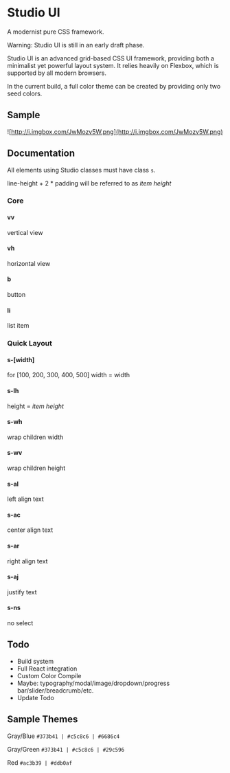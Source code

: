 # Studio UI

A modernist pure CSS framework.

Warning: Studio UI is still in an early draft phase.

Studio UI is an advanced grid-based CSS UI framework, providing both a minimalist yet powerful layout system. It relies heavily on Flexbox, which is supported by all modern browsers.

In the current build, a full color theme can be created by providing only two seed colors.

## Sample

![http://i.imgbox.com/JwMozv5W.png](http://i.imgbox.com/JwMozv5W.png)

## Documentation

All elements using Studio classes must have class `s`.

line-height + 2 * padding will be referred to as *item height*

### Core

#### vv
vertical view

#### vh
horizontal view

#### b
button

#### li
list item

### Quick Layout

#### s-[width]
for [100, 200, 300, 400, 500]
width = width

#### s-lh
height = *item height*

#### s-wh
wrap children width

#### s-wv
wrap children height

#### s-al
left align text

#### s-ac
center align text

#### s-ar
right align text

#### s-aj
justify text

#### s-ns
no select

## Todo
- Build system
- Full React integration
- Custom Color Compile
- Maybe: typography/modal/image/dropdown/progress bar/slider/breadcrumb/etc.
- Update Todo

## Sample Themes

Gray/Blue
`#373b41 | #c5c8c6 | #6686c4`

Gray/Green
`#373b41 | #c5c8c6 | #29c596`

Red
`#ac3b39 | #ddb0af`
